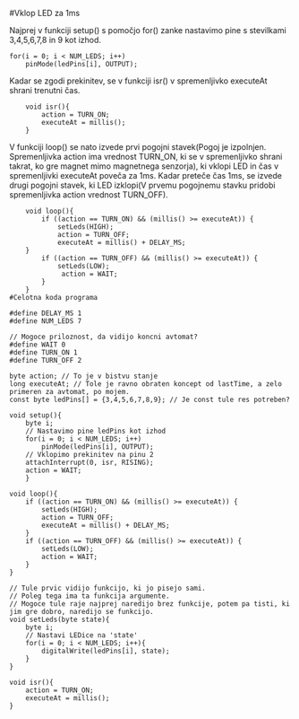 #Vklop LED za 1ms

Najprej v funkciji setup() s pomočjo for() zanke nastavimo pine s stevilkami 3,4,5,6,7,8 in 9 kot izhod.

    for(i = 0; i < NUM_LEDS; i++)
        pinMode(ledPins[i], OUTPUT);
  
Kadar se zgodi prekinitev, se v funkciji isr() v spremenljivko executeAt shrani trenutni čas. 

        void isr(){
            action = TURN_ON;
            executeAt = millis();
        }
        
V funkciji loop() se nato izvede prvi pogojni stavek(Pogoj je izpolnjen. Spremenljivka action ima vrednost TURN_ON, ki se v spremenljivko shrani takrat, ko gre magnet mimo magnetnega senzorja), ki vklopi LED in čas v spremenljivki executeAt poveča za 1ms. Kadar preteče čas 1ms, se izvede drugi pogojni stavek, ki LED izklopi(V prvemu pogojnemu stavku pridobi spremenljivka action vrednost TURN_OFF).

        void loop(){
            if ((action == TURN_ON) && (millis() >= executeAt)) {
                setLeds(HIGH);
                action = TURN_OFF;
                executeAt = millis() + DELAY_MS;
        }
            if ((action == TURN_OFF) && (millis() >= executeAt)) {
                setLeds(LOW);
                 action = WAIT;
            }
        }
    #Celotna koda programa

    #define DELAY_MS 1
    #define NUM_LEDS 7

    // Mogoce priloznost, da vidijo koncni avtomat?
    #define WAIT 0
    #define TURN_ON 1
    #define TURN_OFF 2

    byte action; // To je v bistvu stanje
    long executeAt; // Tole je ravno obraten koncept od lastTime, a zelo primeren za avtomat, po mojem.
    const byte ledPins[] = {3,4,5,6,7,8,9}; // Je const tule res potreben?

    void setup(){
        byte i;
        // Nastavimo pine ledPins kot izhod
        for(i = 0; i < NUM_LEDS; i++)
            pinMode(ledPins[i], OUTPUT);
        // Vklopimo prekinitev na pinu 2
        attachInterrupt(0, isr, RISING);
        action = WAIT;
        }

    void loop(){
        if ((action == TURN_ON) && (millis() >= executeAt)) {
            setLeds(HIGH);
            action = TURN_OFF;
            executeAt = millis() + DELAY_MS;
        }
        if ((action == TURN_OFF) && (millis() >= executeAt)) {
            setLeds(LOW);
            action = WAIT;
        }
    }

    // Tule prvic vidijo funkcijo, ki jo pisejo sami.
    // Poleg tega ima ta funkcija argumente.
    // Mogoce tule raje najprej naredijo brez funkcije, potem pa tisti, ki jim gre dobro, naredijo se funkcijo.
    void setLeds(byte state){
        byte i;
        // Nastavi LEDice na 'state'
        for(i = 0; i < NUM_LEDS; i++){
            digitalWrite(ledPins[i], state);
        }
    }

    void isr(){
        action = TURN_ON;
        executeAt = millis();
    }
